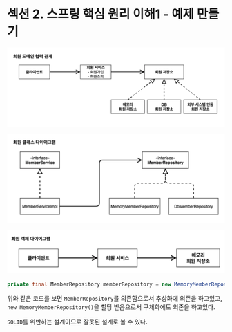 # 섹션 2. 스프링 핵심 원리 이해1 - 예제 만들기

![Untitled](../img/junmkang_201.png)

![Untitled](../img/junmkang_202.png)

![Untitled](../img/junmkang_203.png)

```java
private final MemberRepository memberRepository = new MemoryMemberRepository();
```

위와 같은 코드를 보면 `MemberRepository`를 의존함으로서 추상화에 의존을 하고있고,
`new MemoryMemberRepository()`을  할당 받음으로서 구체화에도 의존을 하고있다.

`SOLID`를 위반하는 설계이므로 잘못된 설계로 볼 수 있다.